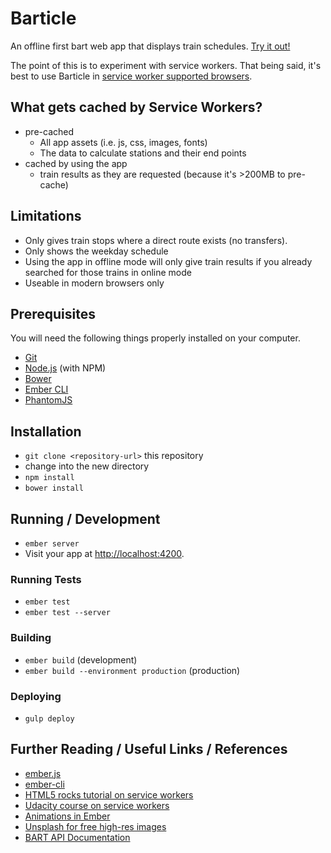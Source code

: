 # Barticle
An offline first bart web app that displays train schedules. [Try it out!](https://lexro.github.io/Barticle/)

The point of this is to experiment with service workers. That being said, it's best to use Barticle in [service worker supported browsers](http://caniuse.com/#search=service%20workers).

## What gets cached by Service Workers?
* pre-cached
  * All app assets (i.e. js, css, images, fonts)
  * The data to calculate stations and their end points
* cached by using the app
  * train results as they are requested (because it's >200MB to pre-cache)

## Limitations
* Only gives train stops where a direct route exists (no transfers).
* Only shows the weekday schedule
* Using the app in offline mode will only give train results if you already searched for those trains in online mode
* Useable in modern browsers only

## Prerequisites

You will need the following things properly installed on your computer.

* [Git](http://git-scm.com/)
* [Node.js](http://nodejs.org/) (with NPM)
* [Bower](http://bower.io/)
* [Ember CLI](http://ember-cli.com/)
* [PhantomJS](http://phantomjs.org/)

## Installation

* `git clone <repository-url>` this repository
* change into the new directory
* `npm install`
* `bower install`

## Running / Development

* `ember server`
* Visit your app at [http://localhost:4200](http://localhost:4200).

### Running Tests

* `ember test`
* `ember test --server`

### Building

* `ember build` (development)
* `ember build --environment production` (production)

### Deploying

* `gulp deploy`

## Further Reading / Useful Links / References

* [ember.js](http://emberjs.com/)
* [ember-cli](http://ember-cli.com/)
* [HTML5 rocks tutorial on service workers](http://www.html5rocks.com/en/tutorials/service-worker/introduction/)
* [Udacity course on service workers](https://www.udacity.com/course/offline-web-applications--ud899)
* [Animations in Ember](https://github.com/ember-animation/liquid-fire)
* [Unsplash for free high-res images](https://unsplash.com/)
* [BART API Documentation](http://api.bart.gov/docs/overview/index.aspx)

